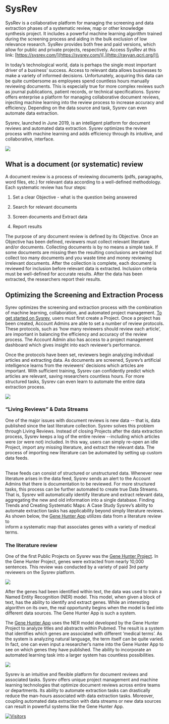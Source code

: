 # SysRev

SysRev is a collaborative platform for managing the screening and data extraction phases of a systematic review, map or other knowledge synthesis project. It includes a powerful machine learning algorithm trained during the screening process and aiding in the bulk exclusion of low relevance research. SysRev provides both free and paid versions, which allow for public and private projects, respectively. Access SysRev at this link: [https://sysrev.com/](https://sysrev.com/)[.](http://rayyan.qcri.org/)\\

In today’s technological world, data is perhaps the single most important driver of a business’ success. Access to relevant data allows businesses to make a variety of informed decisions. Unfortunately, acquiring this data can be quite cumbersome as employees spend countless hours manually reviewing documents. This is especially true for more complex reviews such as journal publications, patient records, or technical specifications. Sysrev offers enterprise a platform for managing collaborative document reviews, injecting machine learning into the review process to increase accuracy and efficiency. Depending on the data source and task, Sysrev can even automate data extraction.

Sysrev, launched in June 2019, is an intelligent platform for document reviews and automated data extraction. Sysrev optimizes the review process with machine learning and adds efficiency through its intuitive, and collaborative, interface.

![](https://www.biopharmatrend.com/files/uploads/2019/07/22/sysrev-1.png)

## What is a document (or systematic) review

A document review is a process of reviewing documents (pdfs, paragraphs, word files, etc.) for relevant data according to a well-defined methodology. Each systematic review has four steps:

1. Set a clear Objective - what is the question being answered

2. Search for relevant documents

3. Screen documents and Extract data

4. Report results

The purpose of any document review is defined by its Objective. Once an Objective has been defined, reviewers must collect relevant literature and/or documents. Collecting documents is by no means a simple task. If some documents are missing then the resulting conclusions are tainted but collect too many documents and you waste time and money reviewing irrelevant documents. After the collection is complete, each document is reviewed for inclusion before relevant data is extracted. Inclusion criteria must be well-defined for accurate results. After the data has been extracted, the researchers report their results.

## Optimizing the Screening and Extraction Process

Syrev optimizes the screening and extraction process with the combination of machine learning, collaboration, and automated project management. [To get started on Sysrev](https://blog.sysrev.com/getting-started/), users must first create a Project. Once a project has been created, Account Admins are able to set a number of review protocols. These protocols, such as ‘how many reviewers should review each article’, are important in balancing the efficiency and accuracy of the review process. The Account Admin also has access to a project management dashboard which gives insight into each reviewer’s performance.

Once the protocols have been set, reviewers begin analyzing individual articles and extracting data. As documents are screened, Sysrev’s artificial intelligence learns from the reviewers’ decisions which articles are important. With sufficient training, Sysrev can confidently predict which articles are relevant, saving researchers countless hours. For more structured tasks, Sysrev can even learn to automate the entire data extraction process.

![](https://www.biopharmatrend.com/files/uploads/2019/07/22/sysrev-2.png)

### “Living Reviews” & Data Streams

One of the major issues with document reviews is new data -- that is, data published since the last literature collection. Sysrev solves this problem through Living Reviews. Instead of closing Projects after the data extraction process, Sysrev keeps a log of the entire review --including which articles were (or were not) included. In this way, users can simply re-open an idle Project, import any missing literature, and extract the relevant data. The process of importing new literature can be automated by setting up custom data feeds.

\
These feeds can consist of structured or unstructured data. Whenever new literature arises in the data feed, Sysrev sends an alert to the Account Admins that there is documentation to be reviewed. For more structured tasks, this process can be further automated to create true Data Streams. That is, Sysrev will automatically identify literature and extract relevant data, aggregating the new and old information into a single database. Finding Trends and Creating Systematic Maps: A Case Study Sysrev’s ability to automate extraction tasks has applicability beyond simply literature reviews. As shown below, the [Gene Hunter App](http://whichgenesmatter.com/) utilizes data from a literature review to\
inform a systematic map that associates genes with a variety of medical terms.&#x20;

### **The literature review**

One of the first Public Projects on Sysrev was the [Gene Hunter Project](https://sysrev.com/p/3144). In the Gene Hunter Project, genes were extracted from nearly 10,000 sentences. This review was conducted by a variety of paid 3rd party reviewers on the Sysrev platform.

![](https://www.biopharmatrend.com/files/uploads/2019/07/22/sysrev-3.png)

After the genes had been identified within text, the data was used to train a Named Entity Recognition (NER) model. This model, when given a block of text, has the ability to identify and extract genes. While an interesting algorithm on its own, the real opportunity begins when the model is tied into different data sources. The Gene Hunter App is such a system.

The [Gene Hunter App](https://sysrev.com/p/3144) uses the NER model developed by the Gene Hunter Project to analyze titles and abstracts within Pubmed. The result is a system that identifies which genes are associated with different ‘medical terms’. As the system is analyzing natural language, the term itself can be quite varied. In fact, one can even input a researcher’s name into the Gene Hunter App to see on which genes they have published. The ability to incorporate an automated learning task into a larger system has countless possibilities.

![](https://www.biopharmatrend.com/files/uploads/2019/07/22/sysrev-4.png)

Sysrev is an intuitive and flexible platform for document reviews and associated tasks. Sysrev offers unique project management and machine learning technologies that optimize document reviews across entire teams or departments. Its ability to automate extraction tasks can drastically reduce the man-hours associated with data extraction tasks. Moreover, coupling automated data extraction with data streams or new data sources can result in powerful systems like the Gene Hunter App.

[![Visitors](https://api.visitorbadge.io/api/visitors?path=https%3A%2F%2Fgithub.com%2Fdrshahizan\&labelColor=%23697689\&countColor=%23555555\&style=plastic)](https://visitorbadge.io/status?path=https%3A%2F%2Fgithub.com%2Fdrshahizan)

